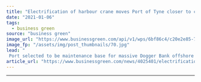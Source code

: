 ```yaml
---
title: "Electrification of harbour crane moves Port of Tyne closer to carbon neutral goal"
date: "2021-01-06"
tags: 
  - business green
source: "business green"
image_url: "https://www.businessgreen.com/api/v1/wps/6bf86c4/c20e2e85-71cd-4c0c-9e01-9df95096da39/9/port-of-tyne-185x114.jpg"
image_fp: "/assets/img/post_thumbnails/70.jpg"
lead: "
 Port selected to be maintenance base for massive Dogger Bank offshore wind farm cut 700 tonnes of carbon emissions in 2020 after electrifying its harbour crane and other key assets ..."
article_url: "https://www.businessgreen.com/news/4025401/electrification-harbour-crane-moves-port-tyne-closer-carbon-neutral-goal"
---
```


---
